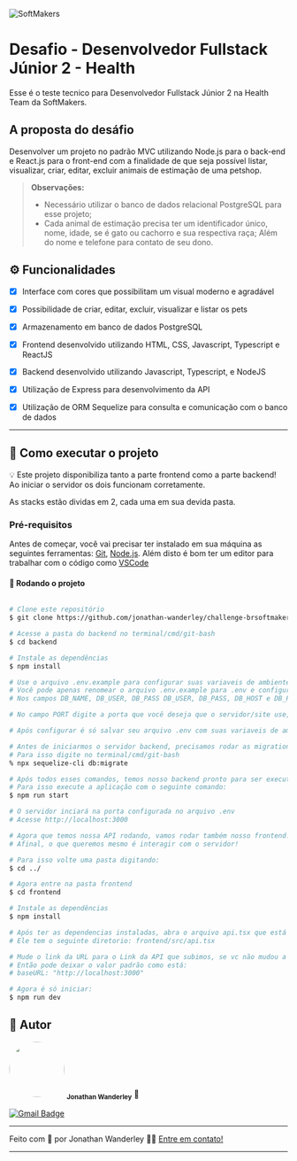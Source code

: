  ![SoftMakers](https://www.softmakers.com.br/assets/img/logotipo14xxhdpi.png)

# Desafio - Desenvolvedor Fullstack Júnior 2 - Health
Esse é o teste tecnico para Desenvolvedor Fullstack Júnior 2 na Health Team da SoftMakers.

## A proposta do desáfio
Desenvolver um projeto no padrão MVC utilizando Node.js para o back-end e React.js para o front-end com a finalidade de que seja possível listar, visualizar, criar, editar, excluir animais de estimação de uma petshop.
> **Observações:**
> - Necessário utilizar o banco de dados relacional PostgreSQL para esse projeto;
> - Cada animal de estimação precisa ter um identificador único, nome, idade, se é gato ou cachorro e sua respectiva raça; Além do nome e telefone para contato de seu dono.

## ⚙️ Funcionalidades

- [x] Interface com cores que possibilitam um visual moderno e agradável
- [x] Possibilidade de criar, editar, excluir, visualizar e listar os pets
- [x] Armazenamento em banco de dados PostgreSQL
- [x] Frontend desenvolvido utilizando HTML, CSS, Javascript, Typescript e ReactJS
- [x] Backend desenvolvido utilizando Javascript, Typescript, e NodeJS
- [X] Utilização de Express para desenvolvimento da API
- [X] Utilização de ORM Sequelize para consulta e comunicação com o banco de dados


---

## 🚀 Como executar o projeto

💡 Este projeto disponibiliza tanto a parte frontend como a parte backend! Ao iniciar o servidor os dois funcionam corretamente.

As stacks estão dividas em 2, cada uma em sua devida pasta.

### Pré-requisitos

Antes de começar, você vai precisar ter instalado em sua máquina as seguintes ferramentas:
[Git](https://git-scm.com), [Node.js](https://nodejs.org/en/). 
Além disto é bom ter um editor para trabalhar com o código como [VSCode](https://code.visualstudio.com/)

#### 🎲 Rodando o projeto

```bash

# Clone este repositório
$ git clone https://github.com/jonathan-wanderley/challenge-brsoftmakers-devjunior2.git

# Acesse a pasta do backend no terminal/cmd/git-bash
$ cd backend

# Instale as dependências
$ npm install

# Use o arquivo .env.example para configurar suas variaveis de ambiente
# Você pode apenas renomear o arquivo .env.example para .env e configurar o campos
# Nos campos DB_NAME, DB_USER, DB_PASS DB_USER, DB_PASS, DB_HOST e DB_PORT ficam os dados do banco relacional PostegreSQL

# No campo PORT digite a porta que você deseja que o servidor/site use, por padrão deixei na porta 3000

# Após configurar é só salvar seu arquivo .env com suas variaveis de ambiente

# Antes de iniciarmos o servidor backend, precisamos rodar as migrations para deixar nosso banco de dados pronto pra uso.
# Para isso digite no terminal/cmd/git-bash
% npx sequelize-cli db:migrate

# Após todos esses comandos, temos nosso backend pronto para ser executado.
# Para isso execute a aplicação com o seguinte comando:
$ npm run start

# O servidor inciará na porta configurada no arquivo .env
# Acesse http://localhost:3000

# Agora que temos nossa API rodando, vamos rodar também nosso frontend...
# Afinal, o que queremos mesmo é interagir com o servidor!

# Para isso volte uma pasta digitando:
$ cd ../

# Agora entre na pasta frontend
$ cd frontend

# Instale as dependências
$ npm install

# Após ter as dependencias instaladas, abra o arquivo api.tsx que está dentro da pasta src
# Ele tem o seguinte diretorio: frontend/src/api.tsx

# Mude o link da URL para o Link da API que subimos, se vc não mudou a porta
# Então pode deixar o valor padrão como está:
# baseURL: "http://localhost:3000"

# Agora é só iniciar:
$ npm run dev


```


## 🦸 Autor


 <img style="border-radius: 50%;" src="https://avatars.githubusercontent.com/u/97256161?v=4" width="100px;" alt=""/>
 <sub><b>Jonathan Wanderley</b></sub> 🚀

[![Gmail Badge](https://img.shields.io/badge/-jonathan.wpc@gmail.com-c14438?style=flat-square&logo=Gmail&logoColor=white&link=mailto:jonathan.wpc@gmail.com)](mailto:jonathan.wpc@gmail.com)

---

Feito com 💜 por Jonathan Wanderley 👋🏽 [Entre em contato!](https://www.linkedin.com/in/jonathan-wanderley/)

---
